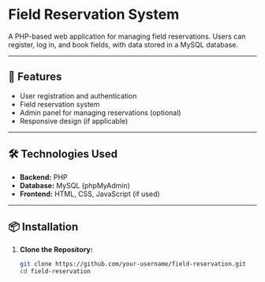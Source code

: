 # Field Reservation System

A PHP-based web application for managing field reservations. Users can register, log in, and book fields, with data stored in a MySQL database.

---

## 🚀 Features

- User registration and authentication
- Field reservation system
- Admin panel for managing reservations (optional)
- Responsive design (if applicable)

---

## 🛠️ Technologies Used

- **Backend:** PHP
- **Database:** MySQL (phpMyAdmin)
- **Frontend:** HTML, CSS, JavaScript (if used)

---

## 📦 Installation

1. **Clone the Repository:**

   ```bash
   git clone https://github.com/your-username/field-reservation.git
   cd field-reservation
   ```
